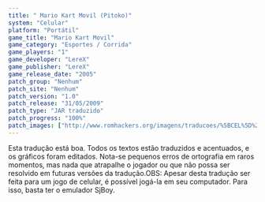```yaml
---
title: " Mario Kart Movil (Pitoko)"
system: "Celular"
platform: "Portátil"
game_title: "Mario Kart Movil"
game_category: "Esportes / Corrida"
game_players: "1"
game_developer: "LereX"
game_publisher: "LereX"
game_release_date: "2005"
patch_group: "Nenhum"
patch_site: "Nenhum"
patch_version: "1.0"
patch_release: "31/05/2009"
patch_type: "JAR traduzido"
patch_progress: "100%"
patch_images: ["http://www.romhackers.org/imagens/traducoes/%5BCEL%5D%20Mario%20Kart%20Mobile%20-%20Pitoko%20-%201.png","http://www.romhackers.org/imagens/traducoes/%5BCEL%5D%20Mario%20Kart%20Mobile%20-%20Pitoko%20-%202.png","http://www.romhackers.org/imagens/traducoes/%5BCEL%5D%20Mario%20Kart%20Mobile%20-%20Pitoko%20-%203.png"]
---
```

Esta tradução está boa. Todos os textos estão traduzidos e acentuados, e os gráficos foram editados. Nota-se pequenos erros de ortografia em raros momentos, mas nada que atrapalhe o jogador ou que não possa ser resolvido em futuras versões da tradução.OBS: Apesar desta tradução ser feita para um jogo de celular, é possível jogá-la em seu computador. Para isso, basta ter o emulador SjBoy.